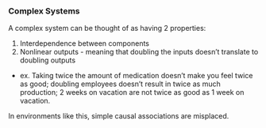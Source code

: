 
### Complex Systems
A complex system can be thought of as having 2 properties:
1. Interdependence between components
2. Nonlinear outputs - meaning that doubling the inputs doesn’t translate to doubling outputs 
  - ex. Taking twice the amount of medication doesn’t make you feel twice as good; doubling employees doesn’t result in twice as much production; 2 weeks on vacation are not twice as good as 1 week on vacation. 

In environments like this, simple causal associations are misplaced. 

